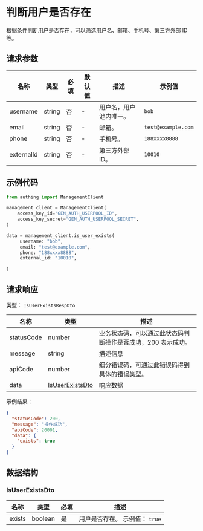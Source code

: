 # 判断用户是否存在

<!--
  警告⚠️：
  不要直接修改该文档，
  https://github.com/Authing/authing-docs-factory
  使用该项目进行生成
-->

<LastUpdated />

根据条件判断用户是否存在，可以筛选用户名、邮箱、手机号、第三方外部 ID 等。

## 请求参数

| 名称       | 类型   | 必填 | 默认值 | 描述                   | 示例值             |
| ---------- | ------ | ---- | ------ | ---------------------- | ------------------ |
| username   | string | 否   | -      | 用户名，用户池内唯一。 | `bob`              |
| email      | string | 否   | -      | 邮箱。                 | `test@example.com` |
| phone      | string | 否   | -      | 手机号。               | `188xxxx8888`      |
| externalId | string | 否   | -      | 第三方外部 ID。        | `10010`            |

## 示例代码

```py
from authing import ManagementClient

management_client = ManagementClient(
    access_key_id="GEN_AUTH_USERPOOL_ID",
    access_key_secret="GEN_AUTH_USERPOOL_SECRET",
)

data = management_client.is_user_exists(
     username: "bob",
     email: "test@example.com",
     phone: "188xxxx8888",
     external_id: "10010",

)
```

## 请求响应

类型： `IsUserExistsRespDto`

| 名称       | 类型                                           | 描述                                                         |
| ---------- | ---------------------------------------------- | ------------------------------------------------------------ |
| statusCode | number                                         | 业务状态码，可以通过此状态码判断操作是否成功，200 表示成功。 |
| message    | string                                         | 描述信息                                                     |
| apiCode    | number                                         | 细分错误码，可通过此错误码得到具体的错误类型。               |
| data       | <a href="#IsUserExistsDto">IsUserExistsDto</a> | 响应数据                                                     |

示例结果：

```json
{
  "statusCode": 200,
  "message": "操作成功",
  "apiCode": 20001,
  "data": {
    "exists": true
  }
}
```

## 数据结构

### <a id="IsUserExistsDto"></a> IsUserExistsDto

| 名称   | 类型    | 必填 | 描述                           |
| ------ | ------- | ---- | ------------------------------ |
| exists | boolean | 是   | 用户是否存在。 示例值： `true` |
